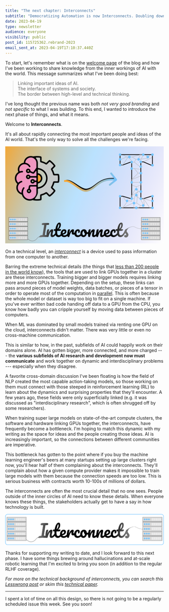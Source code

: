 ```yaml
---
title: "The next chapter: Interconnects"
subtitle: "Democratizing Automation is now Interconnects. Doubling down on making the most important links in AI."
date: 2023-04-19
type: newsletter
audience: everyone
visibility: public
post_id: 115725362.rebrand-2023
email_sent_at: 2023-04-19T17:10:37.440Z
---
```

To start, let\'s remember what is on the [welcome page](https://www.interconnects.ai/welcome) of the blog and how I've been working to share knowledge from the inner workings of AI with the world. This message summarizes what I\'ve been doing best:

> Linking important ideas of AI.\
> The interface of systems and society.\
> The border between high-level and technical thinking.

I've long thought the previous name was both *not very good branding* and *not specific* to what I was building. To this end, I wanted to introduce the next phase of things, and what it means.

Welcome to **Interconnects**.

It's all about rapidly connecting the most important people and ideas of the AI world. That's the only way to solve all the challenges we're facing.

![](images/115725362.rebrand-2023_b769135f-7afc-46a8-966a-90dead861b06.png)

On a technical level, an *[interconnect](https://en.wikipedia.org/wiki/Interconnect_(integrated_circuits))* is a device used to pass information from one computer to another.

Barring the extreme technical details (the things that [less than 200 people in the world know](https://twitter.com/ericjang11/status/1627818245406461952?lang=en)), the tools that are used to link GPUs together in a cluster are these interconnects. Training bigger and bigger models requires linking more and more GPUs together. Depending on the setup, these links can pass around pieces of model weights, data batches, or pieces of a tensor in order to operate most of the computation in [parallel](https://huggingface.co/docs/transformers/v4.15.0/parallelism). This is often because the whole model or dataset is way too big to fit on a single machine. If you\'ve ever written bad code handing off data to a GPU from the CPU, you know how badly you can cripple yourself by moving data between pieces of computers.

When ML was dominated by small models trained via renting one GPU on the cloud, interconnects didn\'t matter. There was very little or even no cross-machine communication.

This is similar to how, in the past, subfields of AI could happily work on their domains alone. AI has gotten bigger, more connected, and more charged --- the **various subfields of AI research and development now must communicate** and work together on dynamic and interdisciplinary problems --- especially when they disagree.

A favorite cross-domain discussion I've been floating is how the field of NLP created the most capable action-taking models, so those working on them must connect with those steeped in reinforcement learning (RL) to learn about the dynamics and surprising properties that they'll encounter. A few years ago, these fields were only superficially linked (e.g. it was discussed as "interdisciplinary research", which is often shrugged off by some researchers).

When training super large models on state-of-the-art compute clusters, the software and hardware linking GPUs together, the interconnects, have frequently become a bottleneck. I\'m hoping to match this dynamic with my writing as the space for ideas and the people creating those ideas. AI is increasingly important, so the connections between different communities are imperative.

This bottleneck has gotten to the point where if you buy the machine learning engineer's beers at many startups setting up large clusters right now, you\'ll hear half of them complaining about the interconnects. They'll complain about how a given compute provider makes it impossible to train large models with them because the connection speeds are too low. This is serious business with contracts worth 10-100s of millions of dollars.

The interconnects are often the most crucial detail that no one sees. People outside of the inner circles of AI need to know these details. When everyone knows these things, the stakeholders actually get to have a say in how technology is built.

![](images/115725362.rebrand-2023_37f1b0ca-098b-44a7-80e3-e36ffcf35304.png)

Thanks for supporting my writing to date, and I look forward to this next phase. I have some things brewing around hallucinations and at-scale robotic learning that I\'m excited to bring you soon (in addition to the regular RLHF coverage).

*For more on the technical background of interconnects, you can search this [Lesswrong post](https://www.lesswrong.com/posts/G4KHuYC3pHry6yMhi/compute-research-questions-and-metrics-transformative-ai-and#Interconnect)* *or skim this* *[technical paper](https://arxiv.org/abs/1903.04611).*

<div>

------------------------------------------------------------------------

</div>

I spent a lot of time on all this design, so there is not going to be a regularly scheduled issue this week. See you soon!
